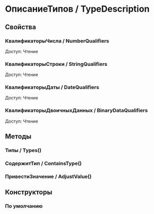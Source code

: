 
# ОписаниеТипов / TypeDescription

## Свойства
    
### КвалификаторыЧисла / NumberQualifiers
Доступ: Чтение
### КвалификаторыСтроки / StringQualifiers
Доступ: Чтение
### КвалификаторыДаты / DateQualifiers
Доступ: Чтение
### КвалификаторыДвоичныхДанных / BinaryDataQualifiers
Доступ: Чтение
## Методы
    
### Типы / Types()
    
### СодержитТип / ContainsType()
    
### ПривестиЗначение / AdjustValue()
    
## Конструкторы

  
### По умолчанию